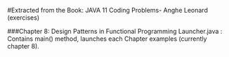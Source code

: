 #Extracted from the Book: JAVA 11 Coding Problems- Anghe Leonard (exercises)

###Chapter 8: Design Patterns in Functional Programming
Launcher.java : Contains main() method, launches each Chapter examples (currently chapter 8).
